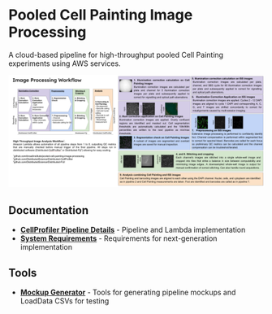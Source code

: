 # Pooled Cell Painting Image Processing

A cloud-based pipeline for high-throughput pooled Cell Painting experiments using AWS services.

![Pooled Cell Painting Workflow Overview](docs/overview.png)

## Documentation

- **[CellProfiler Pipeline Details](docs/CellProfiler_Pipeline_Details.md)** - Pipeline and Lambda implementation
- **[System Requirements](docs/Requirements.md)** - Requirements for next-generation implementation

## Tools

- **[Mockup Generator](mockup/)** - Tools for generating pipeline mockups and LoadData CSVs for testing
